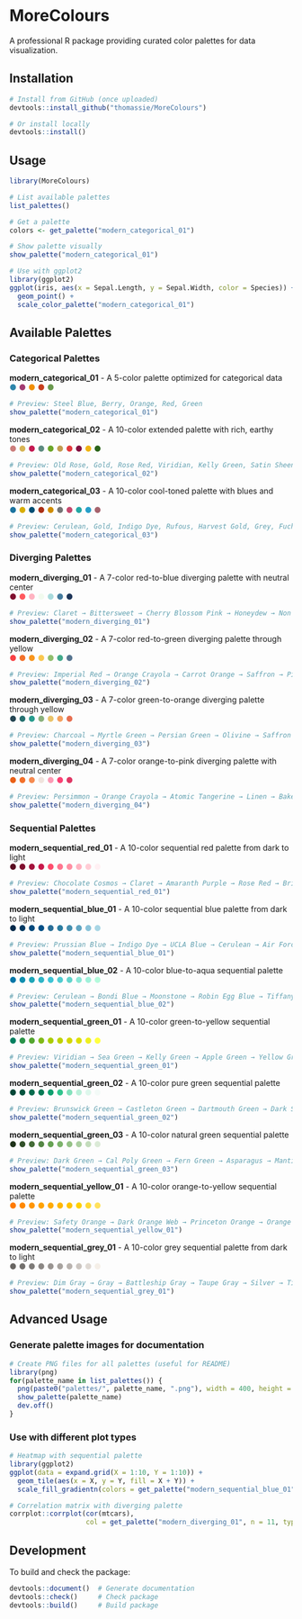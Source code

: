 # MoreColours

A professional R package providing curated color palettes for data visualization.

## Installation

```r
# Install from GitHub (once uploaded)
devtools::install_github("thomassie/MoreColours")

# Or install locally
devtools::install()
```

## Usage

```r
library(MoreColours)

# List available palettes
list_palettes()

# Get a palette
colors <- get_palette("modern_categorical_01")

# Show palette visually
show_palette("modern_categorical_01")

# Use with ggplot2
library(ggplot2)
ggplot(iris, aes(x = Sepal.Length, y = Sepal.Width, color = Species)) +
  geom_point() +
  scale_color_palette("modern_categorical_01")
```

## Available Palettes

### Categorical Palettes

**modern_categorical_01** - A 5-color palette optimized for categorical data  
<span style="color: #2E86AB">●</span> <span style="color: #A23B72">●</span> <span style="color: #F18F01">●</span> <span style="color: #C73E1D">●</span> <span style="color: #6A994E">●</span>
```r
# Preview: Steel Blue, Berry, Orange, Red, Green
show_palette("modern_categorical_01")
```

**modern_categorical_02** - A 10-color extended palette with rich, earthy tones  
<span style="color: #CC7E7C">●</span> <span style="color: #D7B556">●</span> <span style="color: #C41951">●</span> <span style="color: #5D8B80">●</span> <span style="color: #6BA529">●</span> <span style="color: #C29C50">●</span> <span style="color: #E23A3E">●</span> <span style="color: #831040">●</span> <span style="color: #F0B313">●</span> <span style="color: #2B641B">●</span>
```r
# Preview: Old Rose, Gold, Rose Red, Viridian, Kelly Green, Satin Sheen Gold, Poppy, Murray, Xanthous, Dark Moss Green
show_palette("modern_categorical_02")
```

**modern_categorical_03** - A 10-color cool-toned palette with blues and warm accents  
<span style="color: #1D74A0">●</span> <span style="color: #D9AE00">●</span> <span style="color: #004F74">●</span> <span style="color: #AA2F16">●</span> <span style="color: #D08D00">●</span> <span style="color: #757575">●</span> <span style="color: #C6486D">●</span> <span style="color: #24A7A5">●</span> <span style="color: #279FC9">●</span> <span style="color: #A6646E">●</span>
```r
# Preview: Cerulean, Gold, Indigo Dye, Rufous, Harvest Gold, Grey, Fuchsia Rose, Light Sea Green, Blue Green, Rose Taupe
show_palette("modern_categorical_03")
```

### Diverging Palettes

**modern_diverging_01** - A 7-color red-to-blue diverging palette with neutral center  
<span style="color: #800F2F">●</span> <span style="color: #FF595E">●</span> <span style="color: #FFB3C1">●</span> <span style="color: #F1FAEE">●</span> <span style="color: #A8DADC">●</span> <span style="color: #457B9D">●</span> <span style="color: #1D3557">●</span>
```r
# Preview: Claret → Bittersweet → Cherry Blossom Pink → Honeydew → Non Photo Blue → Cerulean → Berkeley Blue
show_palette("modern_diverging_01")
```

**modern_diverging_02** - A 7-color red-to-green diverging palette through yellow  
<span style="color: #F94144">●</span> <span style="color: #F3722C">●</span> <span style="color: #F8961E">●</span> <span style="color: #F9C74F">●</span> <span style="color: #90BE6D">●</span> <span style="color: #43AA8B">●</span> <span style="color: #577590">●</span>
```r
# Preview: Imperial Red → Orange Crayola → Carrot Orange → Saffron → Pistachio → Zomp → Paynes Gray
show_palette("modern_diverging_02")
```

**modern_diverging_03** - A 7-color green-to-orange diverging palette through yellow  
<span style="color: #264653">●</span> <span style="color: #287271">●</span> <span style="color: #2A9D8F">●</span> <span style="color: #8AB17D">●</span> <span style="color: #E9C46A">●</span> <span style="color: #F4A261">●</span> <span style="color: #E76F51">●</span>
```r
# Preview: Charcoal → Myrtle Green → Persian Green → Olivine → Saffron → Sandy Brown → Burnt Sienna
show_palette("modern_diverging_03")
```

**modern_diverging_04** - A 7-color orange-to-pink diverging palette with neutral center  
<span style="color: #EA6016">●</span> <span style="color: #F3712B">●</span> <span style="color: #F58B51">●</span> <span style="color: #F0E3DD">●</span> <span style="color: #FC9CB5">●</span> <span style="color: #FA4274">●</span> <span style="color: #DF3764">●</span>
```r
# Preview: Persimmon → Orange Crayola → Atomic Tangerine → Linen → Baker Miller Pink → Bright Pink Crayola → Cerise
show_palette("modern_diverging_04")
```

### Sequential Palettes

**modern_sequential_red_01** - A 10-color sequential red palette from dark to light  
<span style="color: #590D22">●</span> <span style="color: #800F2F">●</span> <span style="color: #A4133C">●</span> <span style="color: #C9184A">●</span> <span style="color: #FF4D6D">●</span> <span style="color: #FF758F">●</span> <span style="color: #FF8FA3">●</span> <span style="color: #FFB3C1">●</span> <span style="color: #FFCCD5">●</span> <span style="color: #FFF0F3">●</span>
```r
# Preview: Chocolate Cosmos → Claret → Amaranth Purple → Rose Red → Bright Pink Crayola → Salmon Pink → Cherry Blossom Pink → Pink → Lavender Blush
show_palette("modern_sequential_red_01")
```

**modern_sequential_blue_01** - A 10-color sequential blue palette from dark to light  
<span style="color: #012A4A">●</span> <span style="color: #013A63">●</span> <span style="color: #01497C">●</span> <span style="color: #014F86">●</span> <span style="color: #2A6F97">●</span> <span style="color: #2C7DA0">●</span> <span style="color: #468FAF">●</span> <span style="color: #61A5C2">●</span> <span style="color: #89C2D9">●</span> <span style="color: #A9D6E5">●</span>
```r
# Preview: Prussian Blue → Indigo Dye → UCLA Blue → Cerulean → Air Force Blue → Air Superiority Blue → Sky Blue → Light Blue
show_palette("modern_sequential_blue_01")
```

**modern_sequential_blue_02** - A 10-color blue-to-aqua sequential palette  
<span style="color: #0377A8">●</span> <span style="color: #118FB0">●</span> <span style="color: #1FA6B8">●</span> <span style="color: #2FB5C7">●</span> <span style="color: #3EC4D6">●</span> <span style="color: #51CCD1">●</span> <span style="color: #63D4CC">●</span> <span style="color: #8BE8D7">●</span> <span style="color: #A0F1DA">●</span> <span style="color: #B4FADC">●</span>
```r
# Preview: Cerulean → Bondi Blue → Moonstone → Robin Egg Blue → Tiffany Blue → Aquamarine
show_palette("modern_sequential_blue_02")
```

**modern_sequential_green_01** - A 10-color green-to-yellow sequential palette  
<span style="color: #007F5F">●</span> <span style="color: #2B9348">●</span> <span style="color: #55A630">●</span> <span style="color: #80B918">●</span> <span style="color: #AACC00">●</span> <span style="color: #BFD200">●</span> <span style="color: #D4D700">●</span> <span style="color: #DDDF00">●</span> <span style="color: #EEEF20">●</span> <span style="color: #FFFF3F">●</span>
```r
# Preview: Viridian → Sea Green → Kelly Green → Apple Green → Yellow Green → Pear → Yellow
show_palette("modern_sequential_green_01")
```

**modern_sequential_green_02** - A 10-color pure green sequential palette  
<span style="color: #014737">●</span> <span style="color: #03543F">●</span> <span style="color: #046C4E">●</span> <span style="color: #057A55">●</span> <span style="color: #0E9F6E">●</span> <span style="color: #31C48D">●</span> <span style="color: #84E1BC">●</span> <span style="color: #BCF0DA">●</span> <span style="color: #DEF7EC">●</span> <span style="color: #F3FAF7">●</span>
```r
# Preview: Brunswick Green → Castleton Green → Dartmouth Green → Dark Spring Green → Shamrock Green → Mint → Aquamarine → Celadon → Honeydew → Mint Cream
show_palette("modern_sequential_green_02")
```

**modern_sequential_green_03** - A 10-color natural green sequential palette  
<span style="color: #20331A">●</span> <span style="color: #33512A">●</span> <span style="color: #446C37">●</span> <span style="color: #558745">●</span> <span style="color: #66A253">●</span> <span style="color: #7CB36B">●</span> <span style="color: #94C186">●</span> <span style="color: #ABCEA1">●</span> <span style="color: #C3DCBC">●</span> <span style="color: #DBEAD7">●</span>
```r
# Preview: Dark Green → Cal Poly Green → Fern Green → Asparagus → Mantis → Olivine → Celadon → Tea Green → Honeydew
show_palette("modern_sequential_green_03")
```

**modern_sequential_yellow_01** - A 10-color orange-to-yellow sequential palette  
<span style="color: #FF7B00">●</span> <span style="color: #FF8800">●</span> <span style="color: #FF9500">●</span> <span style="color: #FFA200">●</span> <span style="color: #FFAA00">●</span> <span style="color: #FFB700">●</span> <span style="color: #FFC300">●</span> <span style="color: #FFD000">●</span> <span style="color: #FFD933">●</span> <span style="color: #FFE15C">●</span>
```r
# Preview: Safety Orange → Dark Orange Web → Princeton Orange → Orange Peel → Orange Web → Selective Yellow → Mikado Yellow → Jonquil → School Bus Yellow → Naples Yellow
show_palette("modern_sequential_yellow_01")
```

**modern_sequential_grey_01** - A 10-color grey sequential palette from dark to light  
<span style="color: #696663">●</span> <span style="color: #73706D">●</span> <span style="color: #7E7B78">●</span> <span style="color: #8B8784">●</span> <span style="color: #999491">●</span> <span style="color: #A8A39F">●</span> <span style="color: #B9B3AF">●</span> <span style="color: #CBC5C0">●</span> <span style="color: #DFD9D3">●</span> <span style="color: #F5EFE8">●</span>
```r
# Preview: Dim Gray → Gray → Battleship Gray → Taupe Gray → Silver → Timberwolf → Isabelline
show_palette("modern_sequential_grey_01")
```

## Advanced Usage

### Generate palette images for documentation
```r
# Create PNG files for all palettes (useful for README)
library(png)
for(palette_name in list_palettes()) {
  png(paste0("palettes/", palette_name, ".png"), width = 400, height = 100)
  show_palette(palette_name)
  dev.off()
}
```

### Use with different plot types
```r
# Heatmap with sequential palette
library(ggplot2)
ggplot(data = expand.grid(X = 1:10, Y = 1:10)) +
  geom_tile(aes(x = X, y = Y, fill = X + Y)) +
  scale_fill_gradientn(colors = get_palette("modern_sequential_blue_01"))

# Correlation matrix with diverging palette
corrplot::corrplot(cor(mtcars), 
                   col = get_palette("modern_diverging_01", n = 11, type = "continuous"))
```

## Development

To build and check the package:

```r
devtools::document()  # Generate documentation
devtools::check()     # Check package
devtools::build()     # Build package
```
